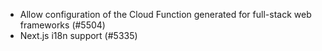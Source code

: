 - Allow configuration of the Cloud Function generated for full-stack web frameworks (#5504)
- Next.js i18n support (#5335)